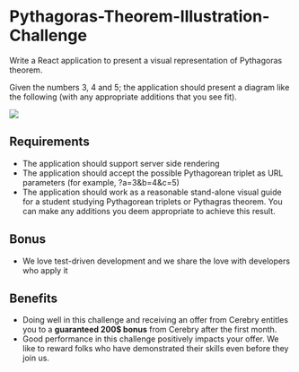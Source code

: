 # Pythagoras-Theorem-Illustration-Challenge

Write a React application to present a visual representation of Pythagoras theorem.

Given the numbers 3, 4 and 5; the application should present a diagram like the following (with any appropriate additions that you see fit).

![](https://freedocs.mi.hdm-stuttgart.de/Sd1/Ref/Statements/phythagorean.svg)

## Requirements

* The application should support server side rendering
* The application should accept the possible Pythagorean triplet as URL parameters (for example, ?a=3&b=4&c=5)
* The application should work as a reasonable stand-alone visual guide for a student studying Pythagorean triplets or Pythagras theorem. You can make any additions you deem appropriate to achieve this result.

## Bonus

* We love test-driven development and we share the love with developers who apply it

## Benefits

* Doing well in this challenge and receiving an offer from Cerebry entitles you to a **guaranteed 200$ bonus** from Cerebry after the first month.
* Good performance in this challenge positively impacts your offer. We like to reward folks who have demonstrated their skills even before they join us.

